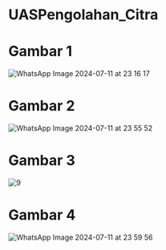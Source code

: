 # UASPengolahan_Citra

# Gambar 1

![WhatsApp Image 2024-07-11 at 23 16 17](https://github.com/Nadiatulumah2/UASPengolahan_Citra/assets/129835302/798186bc-0307-441e-b89f-9087516ac8c6)

# Gambar 2

![WhatsApp Image 2024-07-11 at 23 55 52](https://github.com/Nadiatulumah2/UASPengolahan_Citra/assets/129835302/9e4ead3c-0180-42dd-bfab-a19ac491059c)


# Gambar 3

![9](https://github.com/Nadiatulumah2/UASPengolahan_Citra/assets/129835302/bf7d0e7d-b069-4cec-9bef-d117057d078e)

# Gambar 4 

![WhatsApp Image 2024-07-11 at 23 59 56](https://github.com/Nadiatulumah2/UASPengolahan_Citra/assets/129835302/e03c9a8a-5405-4af9-9c3a-6753c2b9117f)
